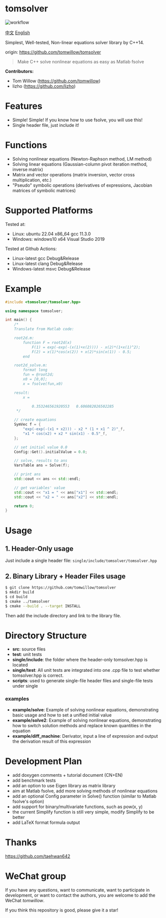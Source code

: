 # tomsolver

![workflow](https://github.com/tomwillow/tomsolver/actions/workflows/cmake-multi-platform.yml/badge.svg)

[中文](https://github.com/tomwillow/tomsolver) [English](https://github.com/tomwillow/tomsolver/blob/master/README-en.md)

Simplest, Well-tested, Non-linear equations solver library by C++14.

origin: https://github.com/tomwillow/tomsolver

> Make C++ solve nonlinear equations as easy as Matlab fsolve

**Contributors:**
* Tom Willow (https://github.com/tomwillow)
* lizho (https://github.com/lizho)

# Features

* Simple! Simple! If you know how to use fsolve, you will use this!
* Single header file, just include it!

# Functions

* Solving nonlinear equations (Newton-Raphson method, LM method)
* Solving linear equations (Gaussian-column pivot iteration method, inverse matrix)
* Matrix and vector operations (matrix inversion, vector cross multiplication, etc.)
* "Pseudo" symbolic operations (derivatives of expressions, Jacobian matrices of symbolic matrices)

# Supported Platforms

Tested at:
* Linux: ubuntu 22.04 x86_64 gcc 11.3.0
* Windows: windows10 x64 Visual Studio 2019

Tested at Github Actions:
* Linux-latest gcc Debug&Release
* Linux-latest clang Debug&Release
* Windows-latest msvc Debug&Release

# Example

```C++
#include <tomsolver/tomsolver.hpp>

using namespace tomsolver;

int main() {
    /*
    Translate from Matlab code:

    root2d.m:
        function F = root2d(x)
            F(1) = exp(-exp(-(x(1)+x(2)))) - x(2)*(1+x(1)^2);
            F(2) = x(1)*cos(x(2)) + x(2)*sin(x(1)) - 0.5;
        end

    root2d_solve.m:
        format long
        fun = @root2d;
        x0 = [0,0];
        x = fsolve(fun,x0)

    result:
        x =

            0.353246561920553   0.606082026502285
     */

    // create equations
    SymVec f = {
        "exp(-exp(-(x1 + x2))) - x2 * (1 + x1 ^ 2)"_f,
        "x1 * cos(x2) + x2 * sin(x1) - 0.5"_f,
    };

    // set initial value 0.0
    Config::Get().initialValue = 0.0;

    // solve, results to ans
    VarsTable ans = Solve(f);

    // print ans
    std::cout << ans << std::endl;

    // get variables' value
    std::cout << "x1 = " << ans["x1"] << std::endl;
    std::cout << "x2 = " << ans["x2"] << std::endl;

    return 0;
}
```


# Usage

## 1. Header-Only usage

Just include a single header file:
`single/include/tomsolver/tomsolver.hpp`

## 2. Binary Library + Header Files usage

```bash
$ git clone https://github.com/tomwillow/tomsolver
$ mkdir build
$ cd build
$ cmake ../tomsolver
$ cmake --build . --target INSTALL
```

Then add the include directory and link to the library file.

# Directory Structure

* **src**: source files
* **test**: unit tests
* **single/include**: the folder where the header-only tomsolver.hpp is located
* **single/test**: All unit tests are integrated into one .cpp file to test whether tomsolver.hpp is correct.
* **scripts**: used to generate single-file header files and single-file tests under single

### examples
* **example/solve**: Example of solving nonlinear equations, demonstrating basic usage and how to set a unified initial value
* **example/solve2**: Example of solving nonlinear equations, demonstrating how to switch solution methods and replace known quantities in the equation
* **example/diff_machine**: Derivator, input a line of expression and output the derivation result of this expression

# Development Plan

* add doxygen comments + tutorial document (CN+EN)
* add benchmark tests
* add an option to use Eigen library as matrix library
* aim at Matlab fsolve, add more solving methods of nonlinear equations
* add an optional Config parameter in Solve() function
   (similar to Matlab fsolve's option)
* add support for binary/multivariate functions, such as pow(x, y)
* the current Simplify function is still very simple, modify Simplify to be better
* add LaTeX format formula output

# Thanks

https://github.com/taehwan642

# WeChat group

If you have any questions, want to communicate, want to participate in development, or want to contact the authors, you are welcome to add the WeChat *tomwillow*.

If you think this repository is good, please give it a star!